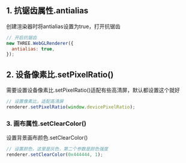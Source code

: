 ## 1. 抗锯齿属性.antialias

创建渲染器时将antialias设置为true，打开抗锯齿

```js
// 开启抗锯齿
new THREE.WebGLRenderer({
  antialias: true,
});
```

## 2. 设备像素比.setPixelRatio()

需要设置设备像素比.setPixelRatio()适配有些高清屏，默认都设置这个就好

```js
// 设置像素比，适配高清屏
renderer.setPixelRatio(window.devicePixelRatio);
```

### 3. 画布属性.setClearColor()

设置背景画布颜色.setClearColor()

```js
// 设置颜色，这里是灰色，第二个参数是颜色强度
renderer.setClearColor(0x444444, 1);
```

